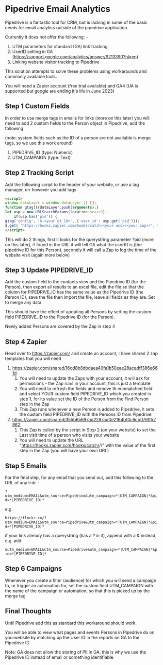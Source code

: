 # Pipedrive Email Analytics



Pipedrive is a fantastic tool for CRM, but is lacking in some of the basic needs for email analytics outside of the pipedrive application.

Currently it does not offer the following: -

1. UTM parameters for standard (GA) link tracking
2. UserID setting in GA (https://support.google.com/analytics/answer/9213390?hl=en)
3. Linking website visitor tracking to Pipedrive



This solution attempts to solve these problems using workarounds and commonly available tools.

You will need a Zapier account (free trial available) and GA4 (UA is supported but google are ending it's life in June 2023)



## Step 1 Custom Fields

In order to use merge tags in emails for links (more on this later) you will need to add 2 custom fields to the Person object in Pipedrive, add the following

(note: system fields such as the ID of a person are not available is merge tags, so we use this work around)

1. PIPEDRIVE_ID (type: Numeric)
2. UTM_CAMPAIGN (type: Text)



## Step 2 Tracking Script

Add the following script to the header of your website, or use a tag manager, orr however you add tags

```html
<script>
window.dataLayer = window.dataLayer || [];
function gtag(){dataLayer.push(arguments);}
let usp = new URLSearchParams(location.search);
	if(usp.has('pid')) {
gtag('config', 'G-<your GA ID>', {'user_id': usp.get('pid')});
$.get( "https://hooks.zapier.com/hooks/catch/<your acc>/<your zap>/", function( data ) {}); }
</script>
```

This will do 2 things, first it looks for the querystring parameter ?pid (more on this later), if found in the URL it will tell GA what the userID is (the pipedrive ID for this Person), secondly it will call a Zap to log the time of the website visit (again more below)

## Step 3 Update PIPEDRIVE_ID

Add the custom field to the contacts view and the Pipedrive ID (for the Person), then export all results to an excel file, edit the file so that the column for PIPEDRIVE_ID has the same value as the Pipedrive ID (the Person ID), save the file then import the file, leave all fields as they are. Set to merge any data.

This should have the effect of updating all Persons by setting the custom field PIPEDRIVE_ID to the Pipedrive ID (for the Person).

Newly added Persons are covered by the Zap in step 4

## Step 4 Zapier

Head over to https://zapier.com/ and create an account, I have shared 2 zap templates that you will need

1. https://zapier.com/shared/16cd8b8dbdaea40fa1b50eae28acedff386e661d
   1. You will need to update the Zaps with your account, it will ask for permissions - the Zap runs in your account, this is just a template
   2. You will need to refresh the fields and remove th eunmatched field and select YOUR custom field PIPEDRIVE_ID which you created in step 1, for its value set the ID of the Person from the Find Person step in the Zap
   1. This Zap runs whenever a new Person is added to Pipedrive, it sets the custom field PIPEDRIVE_ID with the Persons ID from Pipedrive
2. https://zapier.com/shared/355b6b697ad2287ad0e2164bf0c6cb076ff52862
   1. This Zap is called by the script in Step 2 (on your website) to set the Last visit time of a person who visits your website
   2. You will need to update the URL "https://hooks.zapier.com/hooks/catch/<your acc>/<your zap>/" with the value of the first step in the Zap (you will have your own URL)



## Step 5 Emails

For the final step, for any email that you send out, add this following to the URL of any link: -

`?utm_medium=EMAIL&utm_source=Pipedrive&utm_campaign=*|UTM_CAMPAIGN|*&pid=*|PIPEDRIVE_ID|*`

e.g.

`https://flockr.co/?utm_medium=EMAIL&utm_source=Pipedrive&utm_campaign=*|UTM_CAMPAIGN|*&pid=*|PIPEDRIVE_ID|*`

if your link already has a querystring (has a ? in it), append with a & instead, e.g. add

`&utm_medium=EMAIL&utm_source=Pipedrive&utm_campaign=*|UTM_CAMPAIGN|*&pid=*|PIPEDRIVE_ID|*`



## Step 6 Campaigns

Whenever you create a filter (audience) for which you will send a campaign to, or trigger an automation for, set the custom field UTM_CAMPAIGN with the name of the campaign or automation, so that this is picked up by the merge tag



## Final Thoughts

Until Pipedrive add this as standard this workaround should work.

You will be able to view what pages and events Persons in Pipedrive do on yourwebsite by matching up the User ID in the reports on GA to the Pipedrive ID.

Note: GA does not allow the storing of PII in GA, this is why we use the Pipedrive ID instead of email or something identifiable.
